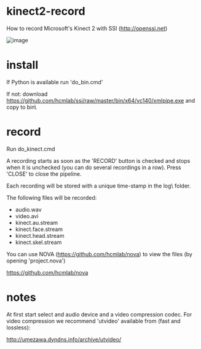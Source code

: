 # kinect2-record
How to record Microsoft's Kinect 2 with SSI (http://openssi.net)

![image](https://raw.githubusercontent.com/hcmlab/kinect2-record/master/kinect.png)

# install
If Python is available run 'do_bin.cmd'

If not: download https://github.com/hcmlab/ssi/raw/master/bin/x64/vc140/xmlpipe.exe and copy to bin\

# record
Run do_kinect.cmd

A recording starts as soon as the 'RECORD' button is checked and stops when it is unchecked (you can do several recordings in a row). Press 'CLOSE' to close the pipeline.

Each recording will be stored with a unique time-stamp in the log\ folder.

The following files will be recorded:
- audio.wav
- video.avi
- kinect.au.stream
- kinect.face.stream
- kinect.head.stream
- kinect.skel.stream

You can use NOVA (https://github.com/hcmlab/nova) to view the files (by opening 'project.nova')

https://github.com/hcmlab/nova

# notes
At first start select and audio device and a video compression codec. For video compression we recommend 'utvideo' available from (fast and lossless):

http://umezawa.dyndns.info/archive/utvideo/

